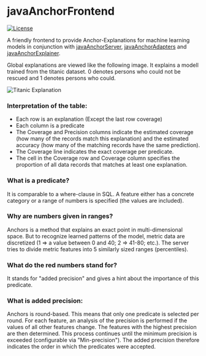 # javaAnchorFrontend

[![License](https://img.shields.io/badge/License-BSD%203--Clause-blue.svg)](https://opensource.org/licenses/BSD-3-Clause)

A friendly frontend to provide Anchor-Explanations for machine learning models in conjunction with [javaAnchorServer](https://github.com/viadee/javaAnchorServer), [javaAnchorAdapters](https://github.com/viadee/javaAnchorAdapters) and [javaAnchorExplainer](https://github.com/viadee/javaAnchorExplainer).

Global explanations are viewed like the following image. It explains a modell trained from the titanic dataset. 0 denotes persons who could not be rescued and 1 denotes persons who could.

![Titanic Explanation](https://user-images.githubusercontent.com/5667523/51996301-bde31580-24b4-11e9-9c75-6205546d1463.png)

### Interpretation of the table:

- Each row is an explanation (Except the last row coverage)
- Each column is a predicate
- The Coverage and Precision columns indicate the estimated coverage (how many of the records match this explanation) and the estimated accuracy (how many of the matching records have the same prediction).
- The Coverage line indicates the exact coverage per predicate. 
- The cell in the Coverage row and Coverage column specifies the proportion of all data records that matches at least one explanation.

### What is a predicate?
It is comparable to a where-clause in SQL. A feature either has a concrete category or a range of numbers is specified (the values are included).

### Why are numbers given in ranges?
Anchors is a method that explains an exact point in multi-dimensional space. But to recognize learned patterns of the model, metric data are discretized (1 => a value between 0 and 40; 2 => 41-80; etc.). The server tries to divide metric features into 5 similarly sized ranges (percentiles).

### What do the red numbers stand for?
It stands for "added precision" and gives a hint about the importance of this predicate.

### What is added precision:
Anchors is round-based. This means that only one predicate is selected per round. For each feature, an analysis of the precision is performed if the values of all other features change. The features with the highest precision are then determined. This process continues until the minimum precision is exceeded (configurable via "Min-precision").
The added precision therefore indicates the order in which the predicates were accepted.
